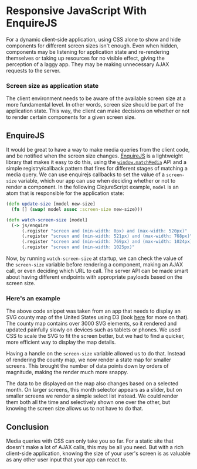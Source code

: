 # Responsive JavaScript With EnquireJS

For a dynamic client-side application, using CSS alone to show and hide
components for different screen sizes isn't enough. Even when hidden,
components may be listening for application state and re-rendering themselves
or taking up resources for no visible effect, giving the perception of a laggy
app. They may be making unnecessary AJAX requests to the server.

### Screen size as application state

The client environment needs to be aware of the available screen size at a more
fundamental level. In other words, screen size should be part of the
application state. This way, the client can make decisions on whether or not to
render certain components for a given screen size.

## EnquireJS

It would be great to have a way to make media queries from the client code, and
be notified when the screen size changes.
[EnquireJS](http://wicky.nillia.ms/enquire.js/) is a lightweight library that
makes it easy to do this, using the
[`window.matchMedia`](https://developer.mozilla.org/en-US/docs/Web/API/Window.matchMedia)
API and a simple registry/callback pattern that fires for different stages of
matching a media query. We can use enquirejs callbacks to set the value of a
`screen-size` variable, which our app can use when deciding whether or not to render a
component. In the following ClojureScript example, `model` is an atom that is responsible for the
application state:

```clojure
(defn update-size [model new-size]
  (fn [] (swap! model assoc :screen-size new-size)))

(defn watch-screen-size [model]
  (-> js/enquire
      (.register "screen and (min-width: 0px) and (max-width: 520px)"    (update-size model "xs"))
      (.register "screen and (min-width: 521px) and (max-width: 768px)"  (update-size model "sm"))
      (.register "screen and (min-width: 769px) and (max-width: 1024px)" (update-size model "md"))
      (.register "screen and (min-width: 1025px)"                        (update-size model "lg"))))
```

Now, by running `watch-screen-size` at startup, we can check the value of the
`screen-size` variable before rendering a component, making an AJAX call, or
even deciding which URL to call. The server API can be made smart about having
different endpoints with appropriate payloads based on the screen size.

### Here's an example

The above code snippet was taken from an app that needs to display an SVG
county map of the United States using D3 (look
[here](http://neo.com/2014/04/21/choropleths-and-d3js) for more on that). The
county map contains over 3000 SVG elements, so it rendered and updated
painfully slowly on devices such as tablets or phones. We used CSS to scale the
SVG to fit the screen better, but we had to find a quicker, more efficient way
to display the map details.

Having a handle on the `screen-size` variable allowed us to do that. Instead of
rendering the county map, we now render a state map for smaller screens. This
brought the number of data points down by orders of magnitude, making the
render much more snappy.

The data to be displayed on the map also changes based on a selected month. On
larger screens, this month selector appears as a slider, but on smaller screens
we render a simple select list instead. We could render them both all the time
and selectively shown one over the other, but knowing the screen size allows us
to not have to do that.

## Conclusion

Media queries with CSS can only take you so far. For a static site that doesn't
make a lot of AJAX calls, this may be all you need. But with a rich client-side
application, knowing the size of your user's screen is as valuable as any other
user input that your app can react to.
